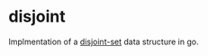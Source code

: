 # disjoint

Implmentation of a [disjoint-set](http://en.wikipedia.org/wiki/Disjoint-set_data_structure) data structure in go.
